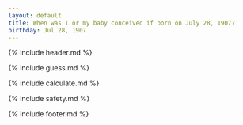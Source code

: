 ```yaml
---
layout: default
title: When was I or my baby conceived if born on July 28, 1907?
birthday: Jul 28, 1907
---
```


{% include header.md %}

{% include guess.md %}

{% include calculate.md %}

{% include safety.md %}

{% include footer.md %}



